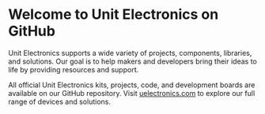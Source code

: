 
# Welcome to Unit Electronics on GitHub  

Unit Electronics supports a wide variety of projects, components, libraries, and solutions. Our goal is to help makers and developers bring their ideas to life by providing resources and support.  

All official Unit Electronics kits, projects, code, and development boards are available on our GitHub repository. Visit [uelectronics.com](https://uelectronics.com) to explore our full range of devices and solutions.  

